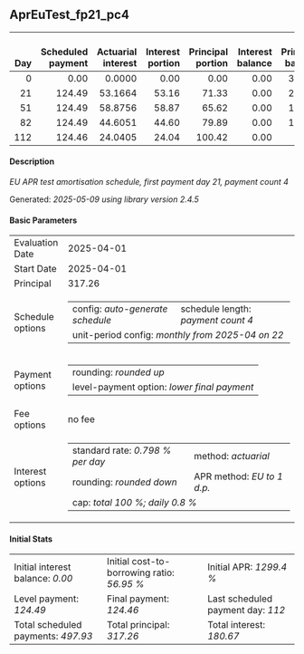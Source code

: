 <h2>AprEuTest_fp21_pc4</h2>
<table>
    <thead style="vertical-align: bottom;">
        <th style="text-align: right;">Day</th>
        <th style="text-align: right;">Scheduled payment</th>
        <th style="text-align: right;">Actuarial interest</th>
        <th style="text-align: right;">Interest portion</th>
        <th style="text-align: right;">Principal portion</th>
        <th style="text-align: right;">Interest balance</th>
        <th style="text-align: right;">Principal balance</th>
        <th style="text-align: right;">Total actuarial interest</th>
        <th style="text-align: right;">Total interest</th>
        <th style="text-align: right;">Total principal</th>
    </thead>
    <tr style="text-align: right;">
        <td class="ci00">0</td>
        <td class="ci01" style="white-space: nowrap;">0.00</td>
        <td class="ci02">0.0000</td>
        <td class="ci03">0.00</td>
        <td class="ci04">0.00</td>
        <td class="ci05">0.00</td>
        <td class="ci06">317.26</td>
        <td class="ci07">0.0000</td>
        <td class="ci08">0.00</td>
        <td class="ci09">0.00</td>
    </tr>
    <tr style="text-align: right;">
        <td class="ci00">21</td>
        <td class="ci01" style="white-space: nowrap;">124.49</td>
        <td class="ci02">53.1664</td>
        <td class="ci03">53.16</td>
        <td class="ci04">71.33</td>
        <td class="ci05">0.00</td>
        <td class="ci06">245.93</td>
        <td class="ci07">53.1664</td>
        <td class="ci08">53.16</td>
        <td class="ci09">71.33</td>
    </tr>
    <tr style="text-align: right;">
        <td class="ci00">51</td>
        <td class="ci01" style="white-space: nowrap;">124.49</td>
        <td class="ci02">58.8756</td>
        <td class="ci03">58.87</td>
        <td class="ci04">65.62</td>
        <td class="ci05">0.00</td>
        <td class="ci06">180.31</td>
        <td class="ci07">112.0421</td>
        <td class="ci08">112.03</td>
        <td class="ci09">136.95</td>
    </tr>
    <tr style="text-align: right;">
        <td class="ci00">82</td>
        <td class="ci01" style="white-space: nowrap;">124.49</td>
        <td class="ci02">44.6051</td>
        <td class="ci03">44.60</td>
        <td class="ci04">79.89</td>
        <td class="ci05">0.00</td>
        <td class="ci06">100.42</td>
        <td class="ci07">156.6472</td>
        <td class="ci08">156.63</td>
        <td class="ci09">216.84</td>
    </tr>
    <tr style="text-align: right;">
        <td class="ci00">112</td>
        <td class="ci01" style="white-space: nowrap;">124.46</td>
        <td class="ci02">24.0405</td>
        <td class="ci03">24.04</td>
        <td class="ci04">100.42</td>
        <td class="ci05">0.00</td>
        <td class="ci06">0.00</td>
        <td class="ci07">180.6877</td>
        <td class="ci08">180.67</td>
        <td class="ci09">317.26</td>
    </tr>
</table>
<h4>Description</h4>
<p><i>EU APR test amortisation schedule, first payment day 21, payment count 4</i></p>
<p>Generated: <i>2025-05-09 using library version 2.4.5</i></p>
<h4>Basic Parameters</h4>
<table>
    <tr>
        <td>Evaluation Date</td>
        <td>2025-04-01</td>
    </tr>
    <tr>
        <td>Start Date</td>
        <td>2025-04-01</td>
    </tr>
    <tr>
        <td>Principal</td>
        <td>317.26</td>
    </tr>
    <tr>
        <td>Schedule options</td>
        <td>
            <table>
                <tr>
                    <td>config: <i>auto-generate schedule</i></td>
                    <td>schedule length: <i><i>payment count</i> 4</i></td>
                </tr>
                <tr>
                    <td colspan="2" style="white-space: nowrap;">unit-period config: <i>monthly from 2025-04 on 22</i></td>
                </tr>
            </table>
        </td>
    </tr>
    <tr>
        <td>Payment options</td>
        <td>
            <table>
                <tr>
                    <td>rounding: <i>rounded up</i></td>
                </tr>
                <tr>
                    <td>level-payment option: <i>lower&nbsp;final&nbsp;payment</i></td>
                </tr>
            </table>
        </td>
    </tr>
    <tr>
        <td>Fee options</td>
        <td>no fee
        </td>
    </tr>
    <tr>
        <td>Interest options</td>
        <td>
            <table>
                <tr>
                    <td>standard rate: <i>0.798 % per day</i></td>
                    <td>method: <i>actuarial</i></td>
                </tr>
                <tr>
                    <td>rounding: <i>rounded down</i></td>
                    <td>APR method: <i>EU to 1 d.p.</i></td>
                </tr>
                <tr>
                    <td colspan="2">cap: <i>total 100 %; daily 0.8 %</td>
                </tr>
            </table>
        </td>
    </tr>
</table>
<h4>Initial Stats</h4>
<table>
    <tr>
        <td>Initial interest balance: <i>0.00</i></td>
        <td>Initial cost-to-borrowing ratio: <i>56.95 %</i></td>
        <td>Initial APR: <i>1299.4 %</i></td>
    </tr>
    <tr>
        <td>Level payment: <i>124.49</i></td>
        <td>Final payment: <i>124.46</i></td>
        <td>Last scheduled payment day: <i>112</i></td>
    </tr>
    <tr>
        <td>Total scheduled payments: <i>497.93</i></td>
        <td>Total principal: <i>317.26</i></td>
        <td>Total interest: <i>180.67</i></td>
    </tr>
</table>